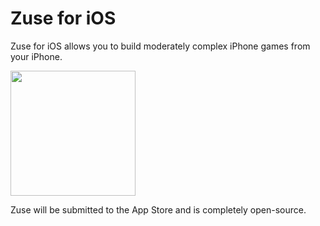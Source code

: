Zuse for iOS
========

Zuse for iOS allows you to build moderately complex iPhone games from your iPhone.

<img src="http://d.pr/i/6B62/15tQ96WY.png" width="200"/>

Zuse will be submitted to the App Store and is completely open-source.
